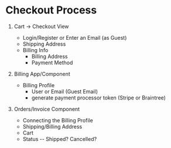 # Checkout Process

1. Cart -> Checkout View
	- Login/Register or Enter an Email (as Guest)
	- Shipping Address
	- Billing Info
		- Billing Address
		- Payment Method

2. Billing App/Component
	- Billing Profile
		- User or Email (Guest Email)
		- generate payment processor token (Stripe or Braintree)

3. Orders/Invoice Component
	- Connecting the Billing Profile
	- Shipping/Billing Address
	- Cart
	- Status -- Shipped? Cancelled?
